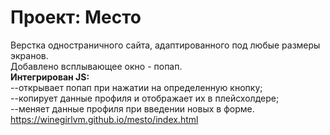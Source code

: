 # Проект: Место

Верстка одностраничного сайта, адаптированного под любые размеры экранов.  
Добавлено всплывающее окно - попап.  
**Интегрирован JS:**  
--открывает попап при нажатии на определенную кнопку;  
--копирует данные профиля и отображает их в плейсхолдере;  
--меняет данные профиля при введении новых в форме.  
https://winegirlvm.github.io/mesto/index.html

